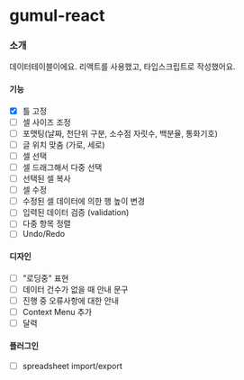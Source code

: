 # gumul-react
### 소개
데이터테이블이에요.
리액트를 사용했고, 타입스크립트로 작성했어요.

#### 기능
- [X] 틀 고정
- [ ] 셀 사이즈 조정
- [ ] 포맷팅(날짜, 천단위 구분, 소수점 자릿수, 백분율, 통화기호)
- [ ] 글 위치 맞춤 (가로, 세로)
- [ ] 셀 선택
- [ ] 셀 드래그해서 다중 선택
- [ ] 선택된 셀 복사
- [ ] 셀 수정
- [ ] 수정된 셀 데이터에 의한 행 높이 변경
- [ ] 입력된 데이터 검증 (validation)
- [ ] 다중 항목 정렬
- [ ] Undo/Redo

#### 디자인
- [ ] "로딩중" 표현
- [ ] 데이터 건수가 없을 때 안내 문구
- [ ] 진행 중 오류사항에 대한 안내
- [ ] Context Menu 추가
- [ ] 달력

#### 플러그인
- [ ] spreadsheet import/export
